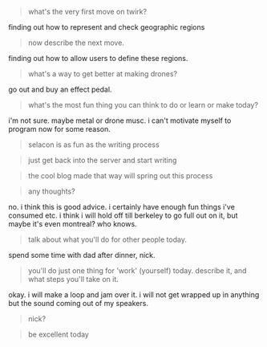 


> what's the very first move on twirk?

finding out how to represent and check geographic regions


> now describe the next move.

finding out how to allow users to define these regions.


> what's a way to get better at making drones?

go out and buy an effect pedal.


> what's the most fun thing you can think to do or learn or make today?

i'm not sure. maybe metal or drone musc. i can't motivate myself to program now for some reason.


> selacon is as fun as the writing process




> just get back into the server and start writing




> the cool blog made that way will spring out this process




> any thoughts?

no. i think this is good advice. i certainly have enough fun things i've consumed etc. i think i will hold off till berkeley to go full out on it, but maybe it's even montreal? who knows.


> talk about what you'll do for other people today.

spend some time with dad after dinner, nick.


> you'll do just one thing for 'work' (yourself) today. describe it, and what steps you'll take on it.

okay. i will make a loop and jam over it. i will not get wrapped up in anything but the sound coming out of my speakers.


> nick?




> be excellent today





